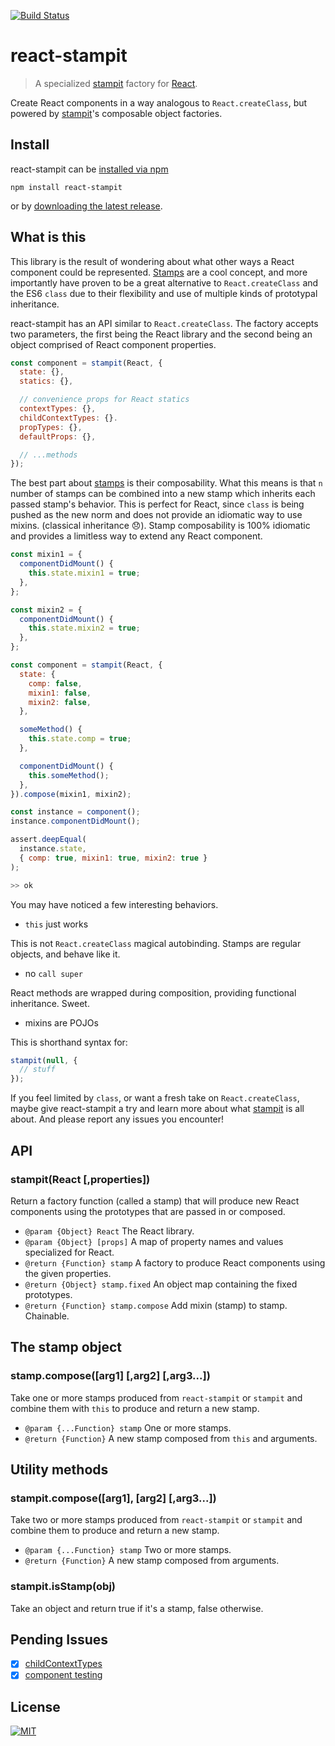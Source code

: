 [![Build Status](https://travis-ci.org/troutowicz/react-stampit.svg)](https://travis-ci.org/troutowicz/react-stampit)

# react-stampit

> A specialized [stampit](https://github.com/ericelliott/stampit) factory for [React](https://github.com/facebook/react).

Create React components in a way analogous to `React.createClass`, but powered by [stampit](https://github.com/ericelliott/stampit)'s composable object factories.

## Install

react-stampit can be [installed via npm](https://www.npmjs.com/package/react-stampit)

```
npm install react-stampit
```

or by [downloading the latest release](https://github.com/troutowicz/react-stampit/releases).

## What is this

This library is the result of wondering about what other ways a React component could be represented. [Stamps](https://en.wikipedia.org/wiki/Stamp_%28object-oriented_programming%29) are a cool concept, and more importantly have proven to be a great alternative to `React.createClass` and the ES6 `class` due to their flexibility and use of multiple kinds of prototypal inheritance.

react-stampit has an API similar to `React.createClass`. The factory accepts two parameters, the first being the React library and the second being an object comprised of React component properties.

```js
const component = stampit(React, {
  state: {},
  statics: {},

  // convenience props for React statics
  contextTypes: {},
  childContextTypes: {}.
  propTypes: {},
  defaultProps: {},

  // ...methods
});
```

The best part about [stamps](https://en.wikipedia.org/wiki/Stamp_%28object-oriented_programming%29) is their composability. What this means is that `n` number of stamps can be combined into a new stamp which inherits each passed stamp's behavior. This is perfect for React, since `class` is being pushed as the new norm and does not provide an idiomatic way to use mixins. (classical inheritance :disappointed:). Stamp composability is 100% idiomatic and provides a limitless way to extend any React component.

```js
const mixin1 = {
  componentDidMount() {
    this.state.mixin1 = true;
  },
};

const mixin2 = {
  componentDidMount() {
    this.state.mixin2 = true;
  },
};

const component = stampit(React, {
  state: {
    comp: false,
    mixin1: false,
    mixin2: false,
  },

  someMethod() {
    this.state.comp = true;
  },

  componentDidMount() {
    this.someMethod();
  },
}).compose(mixin1, mixin2);

const instance = component();
instance.componentDidMount();

assert.deepEqual(
  instance.state,
  { comp: true, mixin1: true, mixin2: true }
);

>> ok
```

You may have noticed a few interesting behaviors.

* `this` just works

 This is not `React.createClass` magical autobinding. Stamps are regular objects, and behave like it.
* no `call super`

 React methods are wrapped during composition, providing functional inheritance. Sweet.
* mixins are POJOs

 This is shorthand syntax for:
 ```js
 stampit(null, {
   // stuff
 });
 ```

If you feel limited by `class`, or want a fresh take on `React.createClass`, maybe give react-stampit a try and learn more about what [stampit](https://github.com/ericelliott/stampit) is all about. And please report any issues you encounter!

## API

### stampit(React [,properties])

Return a factory function (called a stamp) that will produce new React components using the prototypes that are passed in or composed.

* `@param {Object} React` The React library.
* `@param {Object} [props]` A map of property names and values specialized for React.
* `@return {Function} stamp` A factory to produce React components using the given properties.
* `@return {Object} stamp.fixed` An object map containing the fixed prototypes.
* `@return {Function} stamp.compose` Add mixin (stamp) to stamp. Chainable.

## The stamp object

### stamp.compose([arg1] [,arg2] [,arg3...])

Take one or more stamps produced from `react-stampit` or `stampit` and
combine them with `this` to produce and return a new stamp.

* `@param {...Function} stamp` One or more stamps.
* `@return {Function}` A new stamp composed from `this` and arguments.

## Utility methods

### stampit.compose([arg1], [arg2] [,arg3...])

Take two or more stamps produced from `react-stampit` or `stampit` and
combine them to produce and return a new stamp.

* `@param {...Function} stamp` Two or more stamps.
* `@return {Function}` A new stamp composed from arguments.

### stampit.isStamp(obj)

Take an object and return true if it's a stamp, false otherwise.

## Pending Issues
* [x] [childContextTypes](https://github.com/facebook/react/pull/3940)
* [x] [component testing](https://github.com/facebook/react/pull/3941)

## License
[![MIT](https://img.shields.io/badge/license-MIT-blue.svg)](http://troutowicz.mit-license.org)
